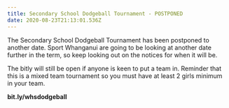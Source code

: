 ```yaml
---
title: Secondary School Dodgeball Tournament - POSTPONED
date: 2020-08-23T21:13:01.536Z
---
```

The Secondary School Dodgeball Tournament has been postponed to another date. Sport Whanganui are going to be looking at another date further in the term, so keep looking out on the notices for when it will be.

The bitly will still be open if anyone is keen to put a team in. Reminder that this is a mixed team tournament so you must have at least 2 girls minimum in your team.

**bit.ly/whsdodgeball**